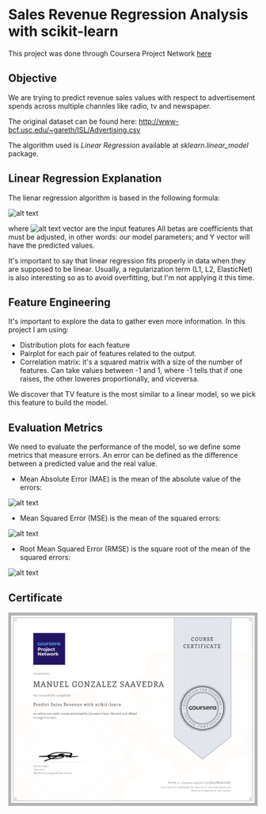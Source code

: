 # Sales Revenue Regression Analysis with scikit-learn
This project was done through Coursera Project Network [here](https://www.coursera.org/projects/scikit-learn-simple-linear-regression)

## Objective
We are trying to predict revenue sales values with respect to advertisement spends across multiple channles like radio, tv and newspaper.

The original dataset can be found here: http://www-bcf.usc.edu/~gareth/ISL/Advertising.csv

The algorithm used is *Linear Regression* available at _sklearn.linear_model_ package.

## Linear Regression Explanation
The lienar regression algorithm is based in the following formula:

![alt text](https://render.githubusercontent.com/render/math?math=f%28x%29%20%3D%20%5Cbeta_0%20%2B%20%5Csum_%7Bj%3D1%7D%5Ep%20X_j%20%5Cbeta_j&mode=inline "Linear regression formula")

where ![alt text](https://render.githubusercontent.com/render/math?math=X%5ET%20%3D%20%28X_1%2C%20X_2%2C...%2CX_p%29&mode=inline "Input features") vector are the input features
All betas are coefficients that must be adjusted, in other words: our model parameters; and Y vector will have the predicted values.

It's important to say that linear regression fits properly in data when they are supposed to be linear. Usually, a regularization term (L1, L2, ElasticNet) is also interesting
so as to avoid overfitting, but I'm not applying it this time.

## Feature Engineering
It's important to explore the data to gather even more information. In this project I am using:
- Distribution plots for each feature
- Pairplot for each pair of features related to the output.
- Correlation matrix: it's a squared matrix with a size of the number of features. Can take values between -1 and 1, where -1 tells that if one raises, the other loweres proportionally,
and viceversa.

We discover that TV feature is the most similar to a linear model, so we pick this feature to build the model.

## Evaluation Metrics
We need to evaluate the performance of the model, so we define some metrics that measure errors. An error can be defined as the difference between a predicted value and the real value.
* Mean Absolute Error (MAE) is the mean of the absolute value of the errors:

![alt text](https://render.githubusercontent.com/render/math?math=%5Cfrac%7B1%7D%7Bn%7D%20%5Csum_%7Bi%3D1%7D%5E%7Bn%7D%20%5Cleft%20%7Cy_i%20-%20%5Chat%7By%7D_i%20%5Cright%20%7C&mode=display "MAE formula")

* Mean Squared Error (MSE) is the mean of the squared errors:

![alt text](https://render.githubusercontent.com/render/math?math=%5Csqrt%7B%5Cfrac%7B1%7D%7Bn%7D%20%5Csum_%7Bi%3D1%7D%5E%7Bn%7D%20%28y_i%20-%20%5Chat%7By%7D_i%29%5E2%7D&mode=display "MSE formula")

* Root Mean Squared Error (RMSE) is the square root of the mean of the squared errors:

![alt text](https://render.githubusercontent.com/render/math?math=%5Csqrt%7B%5Cfrac%7B1%7D%7Bn%7D%20%5Csum_%7Bi%3D1%7D%5E%7Bn%7D%20%28y_i%20-%20%5Chat%7By%7D_i%29%5E2%7D&mode=display "RMSE formula")

## Certificate
![alt text](https://github.com/mgonzaleyub/sales_revenue_regression_coursera/blob/master/certificate.png "Completion certificate")
